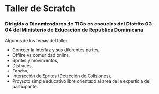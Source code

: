 # Taller de Scratch
### Dirigido a Dinamizadores de TICs en escuelas del Distrito 03-04 del Ministerio de Educación de República Dominicana 
Algunos de los temas del taller:
* Conocer la interfaz y sus diferentes partes,
* Offline vs comunidad online,
* Sprites y movimientos,
* Disfraces,
* Fondos,
* Interacción de Sprites (Detección de Colisiones),
* Proyecto simple educativo libre orientado al area de la experticia del participante.
